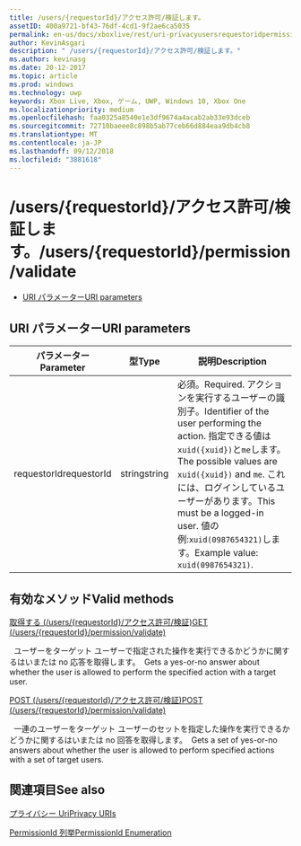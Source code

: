 ```yaml
---
title: /users/{requestorId}/アクセス許可/検証します。
assetID: 400a9721-bf43-76df-4cd1-9f2ae6ca5035
permalink: en-us/docs/xboxlive/rest/uri-privacyusersrequestoridpermissionvalidate.html
author: KevinAsgari
description: " /users/{requestorId}/アクセス許可/検証します。"
ms.author: kevinasg
ms.date: 20-12-2017
ms.topic: article
ms.prod: windows
ms.technology: uwp
keywords: Xbox Live, Xbox, ゲーム, UWP, Windows 10, Xbox One
ms.localizationpriority: medium
ms.openlocfilehash: faa0325a8540e1e3df9674a4acab2ab33e93dceb
ms.sourcegitcommit: 72710baeee8c898b5ab77ceb66d884eaa9db4cb8
ms.translationtype: MT
ms.contentlocale: ja-JP
ms.lasthandoff: 09/12/2018
ms.locfileid: "3881618"
---
```

# <a name="usersrequestoridpermissionvalidate"></a><span data-ttu-id="a7ec1-104">/users/{requestorId}/アクセス許可/検証します。</span><span class="sxs-lookup"><span data-stu-id="a7ec1-104">/users/{requestorId}/permission/validate</span></span>
 
  * [<span data-ttu-id="a7ec1-105">URI パラメーター</span><span class="sxs-lookup"><span data-stu-id="a7ec1-105">URI parameters</span></span>](#ID4EQ)
 
<a id="ID4EQ"></a>

 
## <a name="uri-parameters"></a><span data-ttu-id="a7ec1-106">URI パラメーター</span><span class="sxs-lookup"><span data-stu-id="a7ec1-106">URI parameters</span></span>
 
| <span data-ttu-id="a7ec1-107">パラメーター</span><span class="sxs-lookup"><span data-stu-id="a7ec1-107">Parameter</span></span>| <span data-ttu-id="a7ec1-108">型</span><span class="sxs-lookup"><span data-stu-id="a7ec1-108">Type</span></span>| <span data-ttu-id="a7ec1-109">説明</span><span class="sxs-lookup"><span data-stu-id="a7ec1-109">Description</span></span>| 
| --- | --- | --- | 
| <span data-ttu-id="a7ec1-110">requestorId</span><span class="sxs-lookup"><span data-stu-id="a7ec1-110">requestorId</span></span>| <span data-ttu-id="a7ec1-111">string</span><span class="sxs-lookup"><span data-stu-id="a7ec1-111">string</span></span>| <span data-ttu-id="a7ec1-112">必須。</span><span class="sxs-lookup"><span data-stu-id="a7ec1-112">Required.</span></span> <span data-ttu-id="a7ec1-113">アクションを実行するユーザーの識別子。</span><span class="sxs-lookup"><span data-stu-id="a7ec1-113">Identifier of the user performing the action.</span></span> <span data-ttu-id="a7ec1-114">指定できる値は<code>xuid({xuid})</code>と<code>me</code>します。</span><span class="sxs-lookup"><span data-stu-id="a7ec1-114">The possible values are <code>xuid({xuid})</code> and <code>me</code>.</span></span> <span data-ttu-id="a7ec1-115">これには、ログインしているユーザーがあります。</span><span class="sxs-lookup"><span data-stu-id="a7ec1-115">This must be a logged-in user.</span></span> <span data-ttu-id="a7ec1-116">値の例:<code>xuid(0987654321)</code>します。</span><span class="sxs-lookup"><span data-stu-id="a7ec1-116">Example value: <code>xuid(0987654321)</code>.</span></span>| 
  
<a id="ID4ETB"></a>

 
## <a name="valid-methods"></a><span data-ttu-id="a7ec1-117">有効なメソッド</span><span class="sxs-lookup"><span data-stu-id="a7ec1-117">Valid methods</span></span>

[<span data-ttu-id="a7ec1-118">取得する (/users/{requestorId}/アクセス許可/検証)</span><span class="sxs-lookup"><span data-stu-id="a7ec1-118">GET (/users/{requestorId}/permission/validate)</span></span>](uri-privacyusersrequestoridpermissionvalidateget.md)

<span data-ttu-id="a7ec1-119">&nbsp;&nbsp;ユーザーをターゲット ユーザーで指定された操作を実行できるかどうかに関するはいまたは no 応答を取得します。</span><span class="sxs-lookup"><span data-stu-id="a7ec1-119">&nbsp;&nbsp;Gets a yes-or-no answer about whether the user is allowed to perform the specified action with a target user.</span></span>

[<span data-ttu-id="a7ec1-120">POST (/users/{requestorId}/アクセス許可/検証)</span><span class="sxs-lookup"><span data-stu-id="a7ec1-120">POST (/users/{requestorId}/permission/validate)</span></span>](uri-privacyusersrequestoridpermissionvalidatepost.md)

<span data-ttu-id="a7ec1-121">&nbsp;&nbsp;一連のユーザーをターゲット ユーザーのセットを指定した操作を実行できるかどうかに関するはいまたは no 回答を取得します。</span><span class="sxs-lookup"><span data-stu-id="a7ec1-121">&nbsp;&nbsp;Gets a set of yes-or-no answers about whether the user is allowed to perform specified actions with a set of target users.</span></span>
 
<a id="ID4EAC"></a>

 
## <a name="see-also"></a><span data-ttu-id="a7ec1-122">関連項目</span><span class="sxs-lookup"><span data-stu-id="a7ec1-122">See also</span></span>
 
<a id="ID4ECC"></a>

   [<span data-ttu-id="a7ec1-123">プライバシー Uri</span><span class="sxs-lookup"><span data-stu-id="a7ec1-123">Privacy URIs</span></span>](atoc-reference-privacyv2.md)

 [<span data-ttu-id="a7ec1-124">PermissionId 列挙</span><span class="sxs-lookup"><span data-stu-id="a7ec1-124">PermissionId Enumeration</span></span>](../../enums/privacy-enum-permissionid.md)

   